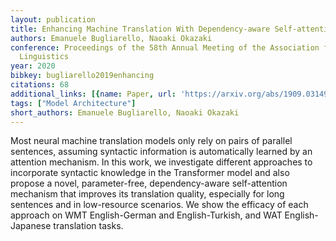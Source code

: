 ```yaml
---
layout: publication
title: Enhancing Machine Translation With Dependency-aware Self-attention
authors: Emanuele Bugliarello, Naoaki Okazaki
conference: Proceedings of the 58th Annual Meeting of the Association for Computational
  Linguistics
year: 2020
bibkey: bugliarello2019enhancing
citations: 68
additional_links: [{name: Paper, url: 'https://arxiv.org/abs/1909.03149'}]
tags: ["Model Architecture"]
short_authors: Emanuele Bugliarello, Naoaki Okazaki
---
```

Most neural machine translation models only rely on pairs of parallel
sentences, assuming syntactic information is automatically learned by an
attention mechanism. In this work, we investigate different approaches to
incorporate syntactic knowledge in the Transformer model and also propose a
novel, parameter-free, dependency-aware self-attention mechanism that improves
its translation quality, especially for long sentences and in low-resource
scenarios. We show the efficacy of each approach on WMT English-German and
English-Turkish, and WAT English-Japanese translation tasks.